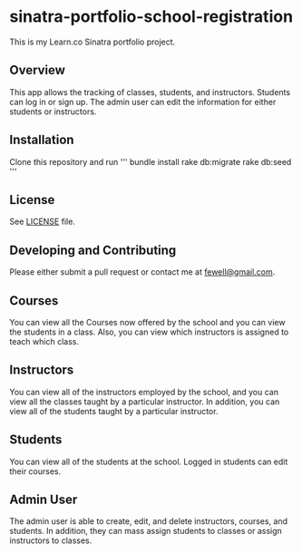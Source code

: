 # sinatra-portfolio-school-registration
This is my Learn.co Sinatra portfolio project.

## Overview

This app allows the tracking of classes, students, and instructors. Students can log in or sign up. The admin user can edit the information for either students or instructors.

## Installation

Clone this repository and run
''' bundle install
rake db:migrate
rake db:seed '''

## License

See [LICENSE](LICENSE.txt) file.

## Developing and Contributing

Please either submit a pull request or contact me at fewell@gmail.com.

## Courses

You can view all the Courses now offered by the school and you can view the students in a class. Also, you can view which instructors is assigned to teach which class.

## Instructors

You can view all of the instructors employed by the school, and you can view all the classes taught by a particular instructor. In addition, you can view all of the students taught by a particular instructor.

## Students

You can view all of the students at the school. Logged in students can edit their courses.

## Admin User

The admin user is able to create, edit, and delete instructors, courses, and students. In addition, they can mass assign students to classes or assign instructors to classes.
